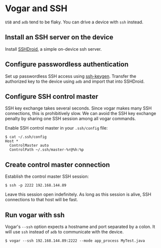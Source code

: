 # Vogar and SSH #
`USB` and `adb` tend to be flaky. You can drive a device with `ssh` instead.

## Install an SSH server on the device ##
Install [SSHDroid](https://market.android.com/details?id=berserker.android.apps.sshdroid), a simple on-device ssh server.

## Configure passwordless authentication ##
Set up passwordless SSH access using [ssh-keygen](http://rcsg-gsir.imsb-dsgi.nrc-cnrc.gc.ca/documents/internet/node31.html). Transfer the authorized key to the device using `adb` and import that into SSHDroid.

## Configure SSH control master ##
SSH key exchange takes several seconds. Since vogar makes many SSH connections, this is prohibitively slow. We can avoid the SSH key exchange penalty by sharing one SSH session among all vogar commands.

Enable SSH control master in your `.ssh/config` file:
```
$ cat ~/.ssh/config 
Host *
  ControlMaster auto
  ControlPath ~/.ssh/master-%r@%h:%p
```

## Create control master connection ##
Establish the control master SSH session:
```
$ ssh -p 2222 192.168.144.89
```
Leave this session open indefinitely. As long as this session is alive,  SSH connections to that host will be fast.

## Run vogar with ssh ##
Vogar's `--ssh` option expects a hostname and port separated by a colon. It will use `ssh` instead of `adb` to communicate with the device.
```
$ vogar --ssh 192.168.144.89:2222 --mode app_process MyTest.java 
```